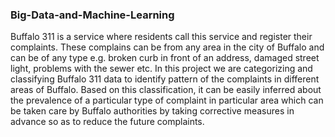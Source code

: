 ### Big-Data-and-Machine-Learning

Buffalo 311 is a service where residents call this service and register their complaints. These complains can be from any area in the city of Buffalo and can be of any type e.g. broken curb in front of an address, damaged street light, problems with the sewer etc. In this project we are categorizing and classifying Buffalo 311 data to identify pattern of the complaints in different areas of Buffalo. Based on this classification, it can be easily inferred about the prevalence of a particular type of complaint in particular area which can be taken care by Buffalo authorities by taking corrective measures in advance so as to reduce the future complaints.